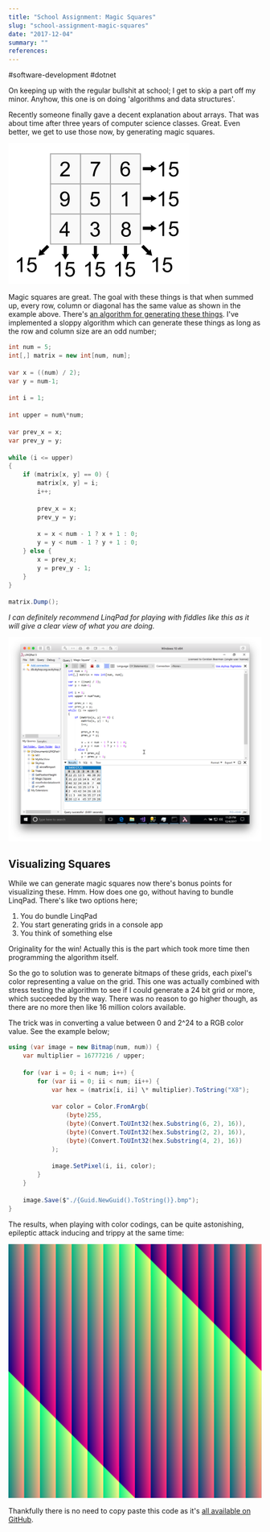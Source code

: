 ```yaml
---
title: "School Assignment: Magic Squares"
slug: "school-assignment-magic-squares"
date: "2017-12-04"
summary: ""
references: 
---
```


#software-development #dotnet

On keeping up with the regular bullshit at school; I get to skip a part off my minor. Anyhow, this one is on doing 'algorithms and data structures'.

Recently someone finally gave a decent explanation about arrays. That was about time after three years of computer science classes. Great. Even better, we get to use those now, by generating magic squares.

![http://localhost:3000/uploads/magicsquareexample.svg](/uploads/magicsquareexample_a7552b0fd2.svg)

Magic squares are great. The goal with these things is that when summed up, every row, column or diagonal has the same value as shown in the example above. There's [an algorithm for generating these things](https://en.wikipedia.org/wiki/Magic_square#Types_of_construction). I've implemented a sloppy algorithm which can generate these things as long as the row and column size are an odd number;

```csharp
int num = 5;
int[,] matrix = new int[num, num];

var x = ((num) / 2);
var y = num-1;

int i = 1;

int upper = num\*num;

var prev_x = x;
var prev_y = y;

while (i <= upper)
{
    if (matrix[x, y] == 0) {
        matrix[x, y] = i;
        i++;

        prev_x = x;
        prev_y = y;

        x = x < num - 1 ? x + 1 : 0;
        y = y < num - 1 ? y + 1 : 0;
    } else {
        x = prev_x;
        y = prev_y - 1;
    }
}

matrix.Dump();
```

*I can definitely recommend LinqPad for playing with fiddles like this as it will give a clear view of what you are doing.*

![http://localhost:3000/uploads/versions/screen-shot-2017-12-04-at-11-29-44-pm---x----2344-1886x---.png](/uploads/screen_shot_2017_12_04_at_11_29_44_pm_x_2344_1886x_16afa7f36d.png)

## Visualizing Squares

While we can generate magic squares now there's bonus points for visualizing these. Hmm. How does one go, without having to bundle LinqPad. There's like two options here;

1. You do bundle LinqPad
2. You start generating grids in a console app
3. You think of something else

Originality for the win! Actually this is the part which took more time then programming the algorithm itself.

So the go to solution was to generate bitmaps of these grids, each pixel's color representing a value on the grid. This one was actually combined with stress testing the algorithm to see if I could generate a 24 bit grid or more, which succeeded by the way. There was no reason to go higher though, as there are no more then like 16 million colors available.

The trick was in converting a value between 0 and 2^24 to a RGB color value. See the example below;

```csharp
using (var image = new Bitmap(num, num)) {
    var multiplier = 16777216 / upper;

    for (var i = 0; i < num; i++) {
        for (var ii = 0; ii < num; ii++) {
            var hex = (matrix[i, ii] \* multiplier).ToString("X8");

            var color = Color.FromArgb(
                (byte)255,
                (byte)(Convert.ToUInt32(hex.Substring(6, 2), 16)),
                (byte)(Convert.ToUInt32(hex.Substring(2, 2), 16)),
                (byte)(Convert.ToUInt32(hex.Substring(4, 2), 16))
            );

            image.SetPixel(i, ii, color);
        }
    }

    image.Save($"./{Guid.NewGuid().ToString()}.bmp");
}
```

The results, when playing with color codings, can be quite astonishing, epileptic attack inducing and trippy at the same time:

![http://localhost:3000/uploads/versions/2e6d6b17-39ac-4152-95e8-5d9824132220---x----4095-4095x---.bmp](/uploads/2e6d6b17_39ac_4152_95e8_5d9824132220_x_4095_4095x_574c5ed8a2.bmp)

Thankfully there is no need to copy paste this code as it's [all available on GitHub](https://github.com/CorstianBoerman/SquaryMcSquareFace).
